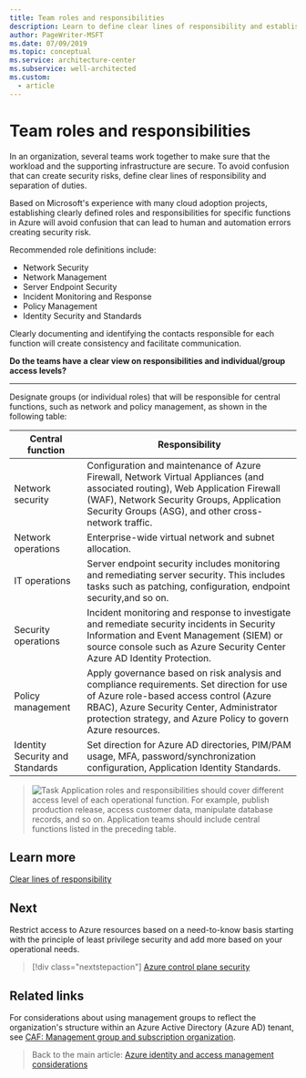 ```yaml
---
title: Team roles and responsibilities
description: Learn to define clear lines of responsibility and establish separation of duties as part of Azure identity and access management.
author: PageWriter-MSFT
ms.date: 07/09/2019
ms.topic: conceptual
ms.service: architecture-center
ms.subservice: well-architected
ms.custom:
  - article
---
```


# Team roles and responsibilities

In an organization, several teams work together to make sure that the workload and the supporting infrastructure are secure. To avoid confusion that can create security risks, define clear lines of responsibility and separation of duties.

Based on Microsoft's experience with many cloud adoption projects, establishing clearly defined roles and responsibilities for specific functions in Azure will avoid confusion that can lead to human and automation errors creating security risk.

Recommended role definitions include:

- Network Security
- Network Management
- Server Endpoint Security
- Incident Monitoring and Response
- Policy Management
- Identity Security and Standards

Clearly documenting and identifying the contacts responsible for each function will create consistency and facilitate communication.

**Do the teams have a clear view on responsibilities and individual/group access levels?**
***

Designate groups (or individual roles) that will be responsible for central functions, such as network and policy management, as shown in the following table:

|Central function| Responsibility|
|---|---|
| Network security | Configuration and maintenance of Azure Firewall, Network Virtual Appliances (and associated routing), Web Application Firewall (WAF), Network Security Groups, Application Security Groups (ASG), and other cross-network traffic.
| Network operations | Enterprise-wide virtual network and subnet allocation.
| IT operations| Server endpoint security includes monitoring and remediating server security. This includes tasks such as patching, configuration, endpoint security,and so on. 
| Security operations | Incident monitoring and response to investigate and remediate security incidents in Security Information and Event Management (SIEM) or source console such as Azure Security Center Azure AD Identity Protection.
| Policy management | Apply governance based on risk analysis and compliance requirements. Set direction for use of Azure role-based access control (Azure RBAC), Azure Security Center, Administrator protection strategy, and Azure Policy to govern Azure resources.
|Identity Security and Standards| Set direction for Azure AD directories, PIM/PAM usage, MFA, password/synchronization configuration, Application Identity Standards.

>![Task](../../_images/i-best-practices.svg) Application roles and responsibilities should cover different access level of each operational function. For example, publish production release, access customer data, manipulate database records, and so on. Application teams should include central functions listed in the preceding table.

## Learn more

[Clear lines of responsibility](/azure/architecture/framework/Security/governance#clear-lines-of-responsibility)

## Next

Restrict access to Azure resources based on a need-to-know basis starting with the principle of least privilege security and add more based on your operational needs.

> [!div class="nextstepaction"]
> [Azure control plane security](design-identity-control-plane.md)


## Related links

For considerations about using management groups to reflect the organization's structure within an Azure Active Directory (Azure AD) tenant, see [CAF: Management group and subscription organization](/azure/cloud-adoption-framework/ready/enterprise-scale/management-group-and-subscription-organization).

> Back to the main article: [Azure identity and access management considerations](design-identity.md)